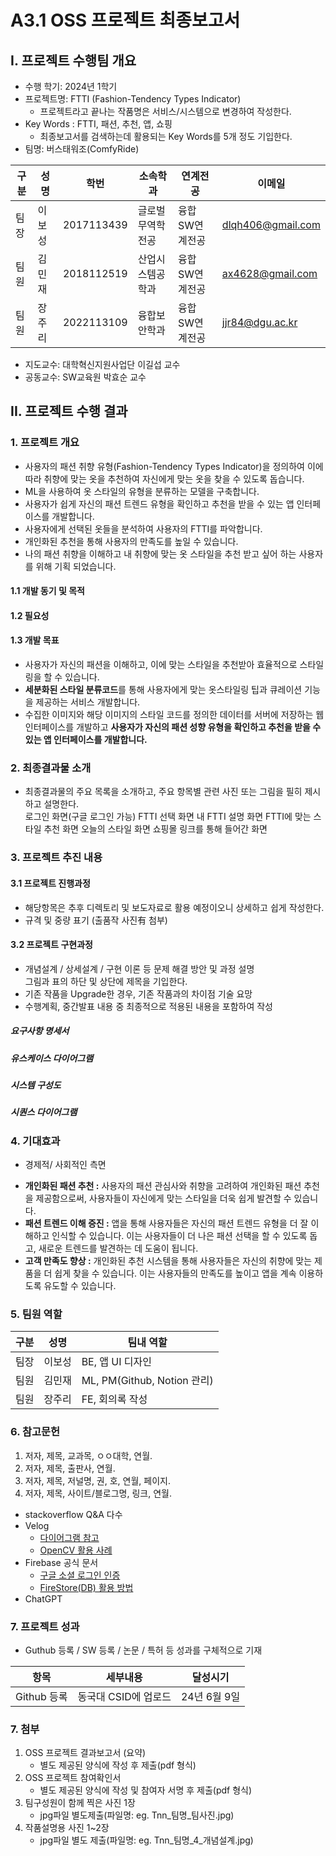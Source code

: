 # A3.1 OSS 프로젝트 최종보고서

## I. 프로젝트 수행팀 개요

- 수행 학기:  2024년 1학기
- 프로젝트명:  FTTI (Fashion-Tendency Types Indicator)
    * 프로젝트라고 끝나는 작품명은 서비스/시스템으로 변경하여 작성한다.  
- Key Words :  FTTI, 패션, 추천, 앱, 쇼핑
    * 최종보고서를 검색하는데 활용되는 Key Words를 5개 정도 기입한다.  
- 팀명: 버스태워조(ComfyRide)

| 구분 | 성명   | 학번       | 소속학과         | 연계전공       | 이메일            |
| ---- | ------ | ---------- | ---------------- | -------------- | ----------------- |
| 팀장 | 이보성 | 2017113439 | 글로벌무역학전공 | 융합SW연계전공 | dlqh406@gmail.com |
| 팀원 | 김민재 | 2018112519 | 산업시스템공학과 | 융합SW연계전공 | ax4628@gmail.com  |
| 팀원 | 장주리 | 2022113109 | 융합보안학과     | 융합SW연계전공 | jjr84@dgu.ac.kr   |

- 지도교수: 대학혁신지원사업단 이길섭 교수
- 공동교수: SW교육원 박효순 교수

## II. 프로젝트  수행 결과

### 1. 프로젝트 개요  

- 사용자의 패션 취향 유형(Fashion-Tendency Types Indicator)을 정의하여 이에 따라 취향에 맞는 옷을 추천하여 자신에게 맞는 옷을 찾을 수 있도록 돕습니다.
- ML을 사용하여 옷 스타일의 유형을 분류하는 모델을 구축합니다.
- 사용자가 쉽게 자신의 패션 트렌드 유형을 확인하고 추천을 받을 수 있는 앱 인터페이스를 개발합니다.
- 사용자에게 선택된 옷들을 분석하여 사용자의 FTTI를 파악합니다.
- 개인화된 추천을 통해 사용자의 만족도를 높일 수 있습니다.
- 나의 패션 취향을 이해하고 내 취향에 맞는 옷 스타일을 추천 받고 싶어 하는 사용자를 위해 기획 되었습니다.

#### 1.1 개발 동기 및 목적  

#### 1.2 필요성  

#### 1.3 개발 목표  

- 사용자가 자신의 패션을 이해하고, 이에 맞는 스타일을 추천받아 효율적으로 스타일링을 할 수 있습니다.
- **세분화된 스타일 분류코드**를 통해 사용자에게 맞는 옷스타일링 팁과 큐레이션 기능을 제공하는 서비스 개발합니다.
- 수집한 이미지와 해당 이미지의 스타일 코드를 정의한 데이터를 서버에 저장하는 웹 인터페이스를 개발하고 **사용자가 자신의 패션 성향 유형을 확인하고 추천을 받을 수 있는 앱 인터페이스를 개발합니다.**

### 2. 최종결과물 소개  

- 최종결과물의 주요 목록을 소개하고, 주요 항목별 관련 사진 또는 그림을 필히 제시하고 설명한다.  
로그인 화면(구글 로그인 가능)
FTTI 선택 화면
내 FTTI 설명 화면
FTTI에 맞는 스타일 추천 화면
오늘의 스타일 화면
쇼핑몰 링크를 통해 들어간 화면

### 3. 프로젝트 추진 내용

#### 3.1 프로젝트 진행과정

- 해당항목은 추후 디렉토리 및 보도자료로 활용 예정이오니 상세하고 쉽게 작성한다.
- 규격 및 중량 표기 (출품작 사진有 첨부)  

#### 3.2 프로젝트 구현과정

- 개념설계 / 상세설계 / 구현 이론 등 문제 해결 방안 및 과정 설명  
    그림과 표의 하단 및 상단에 제목을 기입한다.  
- 기존 작품을 Upgrade한 경우, 기존 작품과의 차이점 기술 요망
- 수행계획, 중간발표 내용 중 최종적으로 적용된 내용을 포함하여 작성

##### 요구사항 명세서

##### 유스케이스 다이어그램

##### 시스템 구성도

##### 시퀀스 다이어그램

### 4. 기대효과  

* 경제적/ 사회적인 측면  

- **개인화된 패션 추천 :** 사용자의 패션 관심사와 취향을 고려하여 개인화된 패션 추천을 제공함으로써, 사용자들이 자신에게 맞는 스타일을 더욱 쉽게 발견할 수 있습니다.
- **패션 트렌드 이해 증진 :** 앱을 통해 사용자들은 자신의 패션 트렌드 유형을 더 잘 이해하고 인식할 수 있습니다. 이는 사용자들이 더 나은 패션 선택을 할 수 있도록 돕고, 새로운 트렌드를 발견하는 데 도움이 됩니다.
- **고객 만족도 향상 :** 개인화된 추천 시스템을 통해 사용자들은 자신의 취향에 맞는 제품을 더 쉽게 찾을 수 있습니다. 이는 사용자들의 만족도를 높이고 앱을 계속 이용하도록 유도할 수 있습니다.

### 5. 팀원 역할

| 구분 | 성명   | 팀내 역할               |
| ---- | ------ | ----------------------- |
| 팀장 | 이보성 | BE, 앱 UI 디자인        |
| 팀원 | 김민재 | ML, PM(Github, Notion 관리) |
| 팀원 | 장주리 | FE, 회의록 작성         |

### 6. 참고문헌  

1. 저자, 제목, 교과목, ㅇㅇ대학, 연월.  
2. 저자, 제목, 출판사, 연월.
2. 저자, 제목, 저널명, 권, 호, 연월, 페이지.
3. 저자, 제목, 사이트/블로그명, 링크, 연월.  

- stackoverflow Q&A 다수
- Velog
  - [다이어그램 참고](https://velog.io/@wansook0316/Sequence-Diagram)
  - [OpenCV 활용 사례](https://velog.io/@jaehyeong/OpenCV%EB%A5%BC-%ED%99%9C%EC%9A%A9%ED%95%9C-%EA%B8%B0%EC%B4%88-%EC%9D%B4%EB%AF%B8%EC%A7%80-%EC%B2%98%EB%A6%AC-with-Python)
- Firebase 공식 문서
  - [구글 소셜 로그인 인증](https://firebase.google.com/docs/auth/flutter/start?hl=ko)
  - [FireStore(DB) 활용 방법](https://firebase.google.com/docs/firestore?hl=ko)
- ChatGPT

### 7. 프로젝트 성과

* Guthub 등록 / SW 등록 / 논문 / 특허 등 성과를 구체적으로 기재  

| 항목        | 세부내용                  | 달성시기 |
| ----------- | ------------------------- | -------------- |
| Github 등록 | 동국대 CSID에 업로드 | 24년 6월 9일  |

### 7. 첨부  

1. OSS 프로젝트 결과보고서 (요약)  
    * 별도 제공된 양식에 작성 후 제출(pdf 형식)  
2. OSS 프로젝트 참여확인서  
    * 별도 제공된 양식에 작성 및 참여자 서명 후 제출(pdf 형식)    
3. 팀구성원이 함께 찍은 사진 1장  
    * jpg파일 별도제출(파일명: eg. Tnn_팀명_팀사진.jpg)  
4. 작품설명용 사진 1~2장  
    * jpg파일 별도 제출(파일명: eg. Tnn_팀명_4_개념설계.jpg)  

